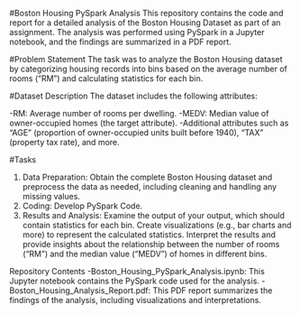 #Boston Housing PySpark Analysis
This repository contains the code and report for a detailed analysis of the Boston Housing Dataset as part of an assignment. The analysis was performed using PySpark in a Jupyter notebook, and the findings are summarized in a PDF report.

#Problem Statement
The task was to analyze the Boston Housing dataset by categorizing housing records into bins based on the average number of rooms (“RM”) and calculating statistics for each bin.

#Dataset Description
The dataset includes the following attributes:

-RM: Average number of rooms per dwelling.
-MEDV: Median value of owner-occupied homes (the target attribute).
-Additional attributes such as “AGE” (proportion of owner-occupied units built before 1940), “TAX” (property tax rate), and more.

#Tasks
1. Data Preparation: Obtain the complete Boston Housing dataset and preprocess the data as needed, including cleaning and handling any missing values.
2. Coding: Develop PySpark Code.
3. Results and Analysis: Examine the output of your output, which should contain statistics for each bin. Create visualizations (e.g., bar charts and more) to represent the calculated statistics. Interpret the results and provide insights about the relationship between the number of rooms (“RM”) and the median value (“MEDV”) of homes in different bins.

Repository Contents
-Boston_Housing_PySpark_Analysis.ipynb: This Jupyter notebook contains the PySpark code used for the analysis.
-Boston_Housing_Analysis_Report.pdf: This PDF report summarizes the findings of the analysis, including visualizations and interpretations.
